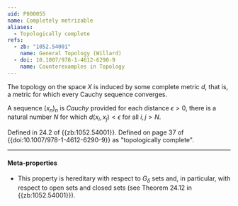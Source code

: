 ```yaml
---
uid: P000055
name: Completely metrizable
aliases:
  - Topologically complete
refs:
  - zb: "1052.54001"
    name: General Topology (Willard)
  - doi: 10.1007/978-1-4612-6290-9
    name: Counterexamples in Topology
---
```


The topology on the space $X$ is induced by some complete metric $d$,
that is, a metric for which every Cauchy sequence converges.

A sequence $(x_n)_n$ is *Cauchy* provided for each distance $\epsilon>0$, there is
a natural number $N$ for which $d(x_i,x_j)<\epsilon$ for all $i,j>N$.

Defined in 24.2 of {{zb:1052.54001}}.
Defined on page 37 of {{doi:10.1007/978-1-4612-6290-9}} as
"topologically complete".

----
#### Meta-properties

- This property is hereditary with respect to $G_\delta$ sets and,
in particular, with respect to open sets and closed sets
(see Theorem 24.12 in {{zb:1052.54001}}).
